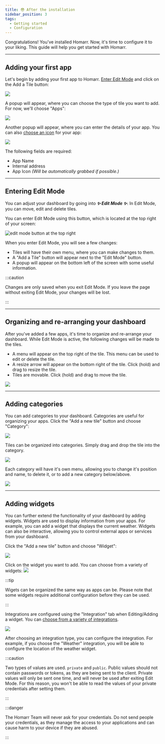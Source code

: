 ```yaml
---
title: 😎 After the installation
sidebar_position: 3
tags:
  - Getting started
  - Configuration
---
```


Congratulations! You've installed Homarr. Now, it's time to configure it to your liking. This guide will help you get started with Homarr.

---
## Adding your first app
Let's begin by adding your first app to Homarr. [Enter Edit Mode](#entering-edit-mode) and click on the Add a Tile button:

![](img/edit-mode-add-tile-button.webp)

A popup will appear, where you can choose the type of tile you want to add. For now, we'll choose "Apps":

![](img/edit-mode-select-element.webp)

Another popup will appear, where you can enter the details of your app. You can also [choose an icon](/docs/customizations/icons) for your app:

![](img/add-app-modal.webp)

The following fields are required:

- App Name
- Internal address
- App Icon *(Will be automatically grabbed if possible.)*

---


## Entering Edit Mode
You can adjust your dashboard by going into ***✨ Edit Mode ✨***. In Edit Mode, you can move, edit and delete tiles.

You can enter Edit Mode using this button, which is located at the top right of your screen:

![edit mode button at the top right](img/enter-edit-mode.webp)

When you enter Edit Mode, you will see a few changes:

- Tiles will have their own menu, where you can make changes to them.
- A "Add a Tile" button will appear next to the "Edit Mode" button.
- A popup will appear on the bottom left of the screen with some useful information.

:::caution

Changes are only saved when you exit Edit Mode. If you leave the page without exiting Edit Mode, your changes will be lost.

:::

---


## Organizing and re-arranging your dashboard

After you've added a few apps, it's time to organize and re-arrange your dashboard. While Edit Mode is active, the following changes will be made to the tiles.

- A menu will appear on the top right of the tile. This menu can be used to edit or delete the tile.
- A resize arrow will appear on the bottom right of the tile. Click (hold) and drag to resize the tile.
- Tiles are movable. Click (hold) and drag to move the tile.

![](img/homarr-organize.gif)

---

## Adding categories

You can add categories to your dashboard. Categories are useful for organizing your apps. Click the "Add a new tile" button and choose "Category":

![](img/edit-mode-select-element.webp)

Tiles can be organized into categories. Simply drag and drop the tile into the category.

![](img/category-drag-and-drop.gif)

Each category will have it's own menu, allowing you to change it's position and name, to delete it, or to add a new category below/above.

![](img/category-menu.webp)

---

## Adding widgets

You can further extend the functionality of your dashboard by adding widgets. Widgets are used to display information from your apps. For example, you can add a widget that displays the current weather. Widgets can also be interactive, allowing you to control external apps or services from your dashboard.

Click the "Add a new tile" button and choose "Widget":

![](img/edit-mode-select-element.webp)

Click on the widget you want to add. You can choose from a variety of widgets:
![](./img/widgets-select-type.webp)

:::tip

Wigets can be organized the same way as apps can be. Please note that some widgets require additional configuration before they can be used.

:::

Integrations are configured using the "Integration" tab when Editing/Adding a widget. You can [choose from a variety of integrations](/docs/integrations).

![](img/app-integration.webp)

After choosing an integration type, you can configure the integration. For example, if you choose the "Weather" integration, you will be able to configure the location of the weather widget.

:::caution

Two types of values are used. ``private`` and ``public``. Public values should not contain passwords or tokens, as they are being sent to the client. Private values will only be sent one time, and will never be used after exiting Edit Mode. For this reason, you won't be able to read the values of your private credentials after setting them.

:::

:::danger

The Homarr Team will never ask for your credentials. Do not send people your credentials, as they manage the access to your applications and can cause harm to your device if they are abused.

:::
